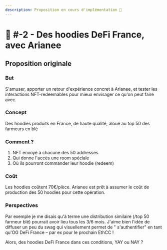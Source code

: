 ```yaml
---
description: Proposition en cours d'implémentation 🙌
---
```


# 📜 #-2 - Des hoodies DeFi France, avec Arianee

## Proposition originale

### But

S'amuser, apporter un retour d'expérience concret à Arianee, et tester les interactions NFT-redeemables pour mieux envisager ce qu'on peut faire avec.

### Concept

Des hoodies produits en France, de haute qualité, aloué au top 50 des farmeurs en blé

### Comment ?

1. NFT envoyé à chacune des 50 addresses.
2. Qui donne l'accès une room spéciale
3. Où ils pourront commander leur hoodie (redeem)

### Coût

Les hoodies coûtent 70€/pièce. Arianee est prêt à assumer le coût de production des 50 hoodies pour cette opération.

### Perspectives

Par exemple je me disais qu'à terme une distribution similaire (/top 50 farmeur blé) pourrait avoir lieu tous les 3/6 mois. J'aime bien l'idée de diffuser un peu du swag qui visuellement permet de " s'authentifier"  en tant qu'OG DeFi France – par ex pour le prochain EthCC !

Alors, des hoodies DeFi France dans ces conditions, YAY ou NAY ?
